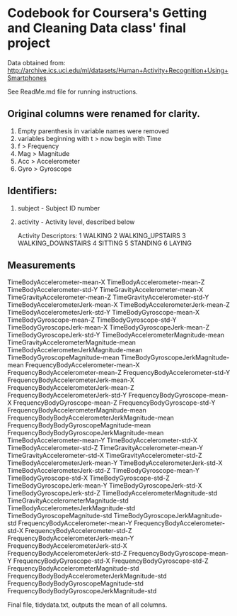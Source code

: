 # Codebook for Coursera's Getting and Cleaning Data class' final project

Data obtained from:
http://archive.ics.uci.edu/ml/datasets/Human+Activity+Recognition+Using+Smartphones

See ReadMe.md file for running instructions.

## Original columns were renamed for clarity.  
1. Empty parenthesis in variable names were removed
2. variables beginning with t > now begin with Time
3. f > Frequency
4. Mag > Magnitude
5. Acc > Accelerometer
6. Gyro > Gyroscope

## Identifiers:
1. subject - Subject ID number
2. activity - Activity level, described below
    
    Activity Descriptors:
    1 WALKING
    2 WALKING_UPSTAIRS
    3 WALKING_DOWNSTAIRS
    4 SITTING
    5 STANDING
    6 LAYING

## Measurements

TimeBodyAccelerometer-mean-X
TimeBodyAccelerometer-mean-Z
TimeBodyAccelerometer-std-Y
TimeGravityAccelerometer-mean-X
TimeGravityAccelerometer-mean-Z
TimeGravityAccelerometer-std-Y
TimeBodyAccelerometerJerk-mean-X
TimeBodyAccelerometerJerk-mean-Z
TimeBodyAccelerometerJerk-std-Y
TimeBodyGyroscope-mean-X
TimeBodyGyroscope-mean-Z
TimeBodyGyroscope-std-Y
TimeBodyGyroscopeJerk-mean-X
TimeBodyGyroscopeJerk-mean-Z
TimeBodyGyroscopeJerk-std-Y
TimeBodyAccelerometerMagnitude-mean
TimeGravityAccelerometerMagnitude-mean
TimeBodyAccelerometerJerkMagnitude-mean
TimeBodyGyroscopeMagnitude-mean
TimeBodyGyroscopeJerkMagnitude-mean
FrequencyBodyAccelerometer-mean-X
FrequencyBodyAccelerometer-mean-Z
FrequencyBodyAccelerometer-std-Y
FrequencyBodyAccelerometerJerk-mean-X
FrequencyBodyAccelerometerJerk-mean-Z
FrequencyBodyAccelerometerJerk-std-Y
FrequencyBodyGyroscope-mean-X
FrequencyBodyGyroscope-mean-Z
FrequencyBodyGyroscope-std-Y
FrequencyBodyAccelerometerMagnitude-mean
FrequencyBodyBodyAccelerometerJerkMagnitude-mean
FrequencyBodyBodyGyroscopeMagnitude-mean
FrequencyBodyBodyGyroscopeJerkMagnitude-mean
TimeBodyAccelerometer-mean-Y
TimeBodyAccelerometer-std-X
TimeBodyAccelerometer-std-Z
TimeGravityAccelerometer-mean-Y
TimeGravityAccelerometer-std-X
TimeGravityAccelerometer-std-Z
TimeBodyAccelerometerJerk-mean-Y
TimeBodyAccelerometerJerk-std-X
TimeBodyAccelerometerJerk-std-Z
TimeBodyGyroscope-mean-Y
TimeBodyGyroscope-std-X
TimeBodyGyroscope-std-Z
TimeBodyGyroscopeJerk-mean-Y
TimeBodyGyroscopeJerk-std-X
TimeBodyGyroscopeJerk-std-Z
TimeBodyAccelerometerMagnitude-std
TimeGravityAccelerometerMagnitude-std
TimeBodyAccelerometerJerkMagnitude-std
TimeBodyGyroscopeMagnitude-std
TimeBodyGyroscopeJerkMagnitude-std
FrequencyBodyAccelerometer-mean-Y
FrequencyBodyAccelerometer-std-X
FrequencyBodyAccelerometer-std-Z
FrequencyBodyAccelerometerJerk-mean-Y
FrequencyBodyAccelerometerJerk-std-X
FrequencyBodyAccelerometerJerk-std-Z
FrequencyBodyGyroscope-mean-Y
FrequencyBodyGyroscope-std-X
FrequencyBodyGyroscope-std-Z
FrequencyBodyAccelerometerMagnitude-std
FrequencyBodyBodyAccelerometerJerkMagnitude-std
FrequencyBodyBodyGyroscopeMagnitude-std
FrequencyBodyBodyGyroscopeJerkMagnitude-std

Final file, tidydata.txt, outputs the mean of all columns.
